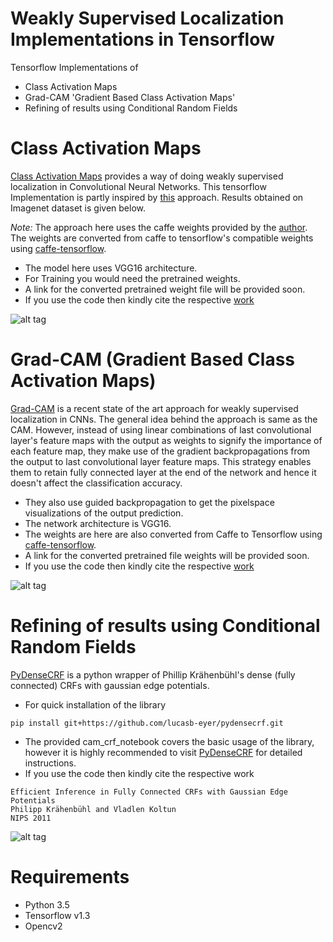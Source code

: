 # Weakly Supervised Localization Implementations in Tensorflow
Tensorflow Implementations of 
- Class Activation Maps
- Grad-CAM 'Gradient Based Class Activation Maps'
- Refining of results using Conditional Random Fields

# Class Activation Maps

[Class Activation Maps](http://cnnlocalization.csail.mit.edu/) provides a way of doing weakly supervised localization in Convolutional Neural Networks. This tensorflow Implementation is partly inspired by [this](https://github.com/jazzsaxmafia/Weakly_detector) approach. Results obtained on Imagenet dataset is given below.

_Note:_ The approach here uses the caffe weights provided by the [author](https://github.com/metalbubble/CAM). The weights are converted from caffe to tensorflow's compatible weights using [caffe-tensorflow](https://github.com/ethereon/caffe-tensorflow).
- The model here uses VGG16 architecture.
- For Training you would need the pretrained weights.
- A link for the converted pretrained weight file will be provided soon.
- If you use the code then kindly cite the respective [work](https://arxiv.org/pdf/1512.04150.pdf)

![alt tag](https://github.com/gondal1/weakly_localizations_tensorflow/blob/master/sample_images/cam.png)


# Grad-CAM (Gradient Based Class Activation Maps)
[Grad-CAM](https://arxiv.org/abs/1611.07450) is a recent state of the art approach for weakly supervised localization in CNNs. The general idea behind the approach is same as the CAM. However, instead of using linear combinations of last convolutional layer's feature maps with the output as weights to signify the importance of each feature map, they make use of the gradient backpropagations from the output to last convolutional layer feature maps. This strategy enables them to retain fully connected layer at the end of the network and hence it doesn't affect the classification accuracy.

- They also use guided backpropagation to get the pixelspace visualizations of the output prediction.
- The network architecture is VGG16.
- The weights are here are also converted from Caffe to Tensorflow using [caffe-tensorflow](https://github.com/ethereon/caffe-tensorflow).
- A link for the converted pretrained file weights will be provided soon.
- If you use the code then kindly cite the respective [work](https://arxiv.org/abs/1611.07450)

![alt tag](https://github.com/gondal1/weakly_localizations_tensorflow/blob/master/sample_images/grad_cam.png)

# Refining of results using Conditional Random Fields
[PyDenseCRF](https://github.com/lucasb-eyer/pydensecrf) is a python wrapper of Phillip Krähenbühl's dense (fully connected) CRFs with gaussian edge potentials.

- For quick installation of the library
```
pip install git+https://github.com/lucasb-eyer/pydensecrf.git
```
- The provided cam_crf_notebook covers the basic usage of the library, however it is highly recommended to visit [PyDenseCRF](https://github.com/lucasb-eyer/pydensecrf) for detailed instructions.
- If you use the code then kindly cite the respective work
```
Efficient Inference in Fully Connected CRFs with Gaussian Edge Potentials
Philipp Krähenbühl and Vladlen Koltun
NIPS 2011
```
![alt tag](https://github.com/gondal1/weakly_localizations_tensorflow/blob/master/sample_images/grad_cam_crf.png)
# Requirements
- Python 3.5
- Tensorflow v1.3
- Opencv2
